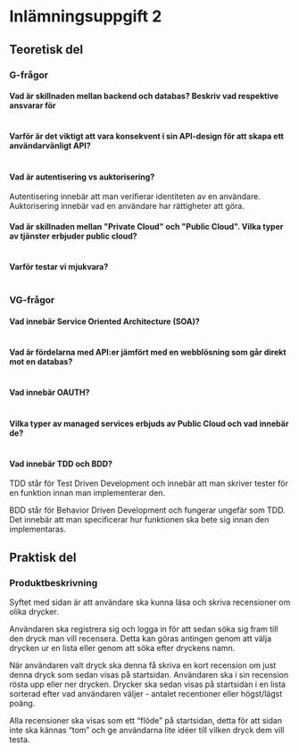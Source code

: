 # Inlämningsuppgift 2

## Teoretisk del

### G-frågor

#### Vad är skillnaden mellan backend och databas? Beskriv vad respektive ansvarar för
```

```

#### Varför är det viktigt att vara konsekvent i sin API-design för att skapa ett användarvänligt API?
```

```

#### Vad är autentisering vs auktorisering?
Autentisering innebär att man verifierar identiteten av en användare.
Auktorisering innebär vad en användare har rättigheter att göra.

#### Vad är skillnaden mellan "Private Cloud" och "Public Cloud". Vilka typer av tjänster erbjuder public cloud?
```

```

#### Varför testar vi mjukvara?
```

```

### VG-frågor

#### Vad innebär Service Oriented Architecture (SOA)?
```

```

#### Vad är fördelarna med API:er jämfört med en webblösning som går direkt mot en databas?
```

```

#### Vad innebär OAUTH?
```

```

#### Vilka typer av managed services erbjuds av Public Cloud och vad innebär de?
```

```

#### Vad innebär TDD och BDD?
TDD står för Test Driven Development och innebär att man skriver tester för en funktion innan man implementerar den.

BDD står för Behavior Driven Development och fungerar ungefär som TDD. Det innebär att man specificerar hur funktionen ska bete sig innan den implementaras.

## Praktisk del

### Produktbeskrivning
Syftet med sidan är att användare ska kunna läsa och skriva recensioner om olika drycker.

Användaren ska registrera sig och logga in för att sedan söka sig fram till den dryck man vill recensera. Detta kan göras antingen genom att välja drycken ur en lista eller genom att söka efter dryckens namn.

När användaren valt dryck ska denna få skriva en kort recension om just denna dryck som sedan visas på startsidan. Användaren ska i sin recension rösta upp eller ner drycken. Drycker ska sedan visas på startsidan i en lista sorterad efter vad användaren väljer - antalet recentioner eller högst/lägst poäng.

Alla recensioner ska visas som ett “flöde” på startsidan, detta för att sidan inte ska kännas “tom” och ge användarna lite idéer till vilken dryck dem vill testa.
